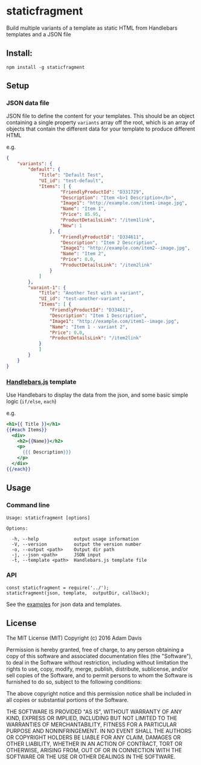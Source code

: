 # staticfragment
Build multiple variants of a template as static HTML from Handlebars templates and a JSON file

## Install:
`npm install -g staticfragment`


## Setup

### JSON data file
 JSON file to define the content for your templates. This should be an object containing a single property `variants` array off the root, which is an array of objects that contain the different data for your template to produce different HTML

e.g.
``` json
{
    "variants": {
        "default": {
            "Title": "Default Test",
            "UI_id": "test-default",
            "Items": [ {
                    "FriendlyProductId": "D331729",
                    "Description": "Item <b>1 Description</b>",
                    "Image1": "http://example.com/item1-image.jpg",
                    "Name": "Item 1",
                    "Price": 85.95,
                    "ProductDetailsLink": "/item1link",
                    "New": 1
                }, {
                    "FriendlyProductId": "D334611",
                    "Description": "Item 2 Description",
                    "Image1": "http://example.com/item2--image.jpg",
                    "Name": "Item 2",
                    "Price": 0.0,
                    "ProductDetailsLink": "/item2link"
                }
            ]
        },
        "varaint-1": {
            "Title": "Another Test with a variant",
            "UI_id": "test-another-variant",
            "Items": [ {
                "FriendlyProductId": "D334611",
                "Description": "Item 1 Description",
                "Image1": "http://example.com/item1--image.jpg",
                "Name": "Item 1 - variant 2",
                "Price": 0.0,
                "ProductDetailsLink": "/item2link"
            }
            ]
        }
    }
}
```

### [Handlebars.js](http://handlebarsjs.com) template
Use Handlebars to display the data from the json, and some basic simple logic (`if/else`, `each`)

e.g.
```handlebars
<h1>{{ Title }}</h1>
{{#each Items}}
  <div>
    <h2>{{Name}}</h2>
    <p>
      {{{ Description}}}
    </p>
  </div>
{{/each}}

```





## Usage

### Command line
```
Usage: staticfragment [options]

Options:

  -h, --help             output usage information
  -V, --version          output the version number
  -o, --output <path>    Output dir path
  -j, --json <path>      JSON input
  -t, --template <path>  Handlebars.js template file
  ```

  ### API
  ```
  const staticfragment = require('../');
  staticfragment(json, template,  outputDir, callback);
  ```

  See the [examples](./example) for json data and templates.


  ## License
  The MIT License (MIT)
  Copyright (c) 2016 Adam Davis

  Permission is hereby granted, free of charge, to any person obtaining a copy of this software and associated documentation files (the "Software"), to deal in the Software without restriction, including without limitation the rights to use, copy, modify, merge, publish, distribute, sublicense, and/or sell copies of the Software, and to permit persons to whom the Software is furnished to do so, subject to the following conditions:

  The above copyright notice and this permission notice shall be included in all copies or substantial portions of the Software.

  THE SOFTWARE IS PROVIDED "AS IS", WITHOUT WARRANTY OF ANY KIND, EXPRESS OR IMPLIED, INCLUDING BUT NOT LIMITED TO THE WARRANTIES OF MERCHANTABILITY, FITNESS FOR A PARTICULAR PURPOSE AND NONINFRINGEMENT. IN NO EVENT SHALL THE AUTHORS OR COPYRIGHT HOLDERS BE LIABLE FOR ANY CLAIM, DAMAGES OR OTHER LIABILITY, WHETHER IN AN ACTION OF CONTRACT, TORT OR OTHERWISE, ARISING FROM, OUT OF OR IN CONNECTION WITH THE SOFTWARE OR THE USE OR OTHER DEALINGS IN THE SOFTWARE.

